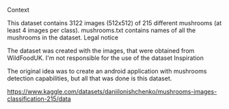Context

This dataset contains 3122 images (512x512) of 215 different mushrooms (at least 4 images per class). mushrooms.txt contains names of all the mushrooms in the dataset.
Legal notice

The dataset was created with the images, that were obtained from WildFoodUK. I'm not responsible for the use of the dataset
Inspiration

The original idea was to create an android application with mushrooms detection capabilities, but all that was done is this dataset.

https://www.kaggle.com/datasets/daniilonishchenko/mushrooms-images-classification-215/data
